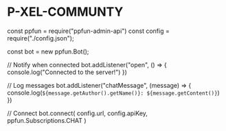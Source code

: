 # P-XEL-COMMUNTY
const ppfun = require("ppfun-admin-api")
const config = require("./config.json");

const bot = new ppfun.Bot();

// Notify when connected
bot.addListener("open", () => {
    console.log("Connected to the server!")
})

// Log messages
bot.addListener("chatMessage", (message) => {
    console.log(`${message.getAuthor().getName()}: ${message.getContent()}`)
})

// Connect
bot.connect(
    config.url, 
    config.apiKey, 
    ppfun.Subscriptions.CHAT
)
